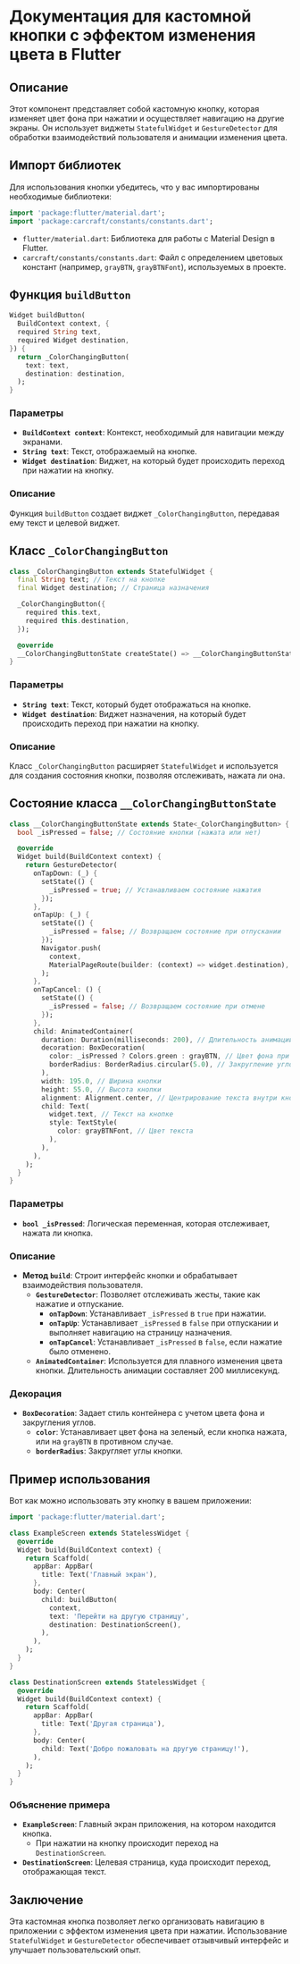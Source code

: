 
# Документация для кастомной кнопки с эффектом изменения цвета в Flutter

## Описание
Этот компонент представляет собой кастомную кнопку, которая изменяет цвет фона при нажатии и осуществляет навигацию на другие экраны. Он использует виджеты `StatefulWidget` и `GestureDetector` для обработки взаимодействий пользователя и анимации изменения цвета.

## Импорт библиотек
Для использования кнопки убедитесь, что у вас импортированы необходимые библиотеки:
```dart
import 'package:flutter/material.dart';
import 'package:carcraft/constants/constants.dart';
```
- `flutter/material.dart`: Библиотека для работы с Material Design в Flutter.
- `carcraft/constants/constants.dart`: Файл с определением цветовых констант (например, `grayBTN`, `grayBTNFont`), используемых в проекте.

## Функция `buildButton`
```dart
Widget buildButton(
  BuildContext context, {
  required String text,
  required Widget destination,
}) {
  return _ColorChangingButton(
    text: text,
    destination: destination,
  );
}
```

### Параметры
- **`BuildContext context`**: Контекст, необходимый для навигации между экранами.
- **`String text`**: Текст, отображаемый на кнопке.
- **`Widget destination`**: Виджет, на который будет происходить переход при нажатии на кнопку.

### Описание
Функция `buildButton` создает виджет `_ColorChangingButton`, передавая ему текст и целевой виджет.

## Класс `_ColorChangingButton`
```dart
class _ColorChangingButton extends StatefulWidget {
  final String text; // Текст на кнопке
  final Widget destination; // Страница назначения

  _ColorChangingButton({
    required this.text,
    required this.destination,
  });

  @override
  __ColorChangingButtonState createState() => __ColorChangingButtonState();
}
```

### Параметры
- **`String text`**: Текст, который будет отображаться на кнопке.
- **`Widget destination`**: Виджет назначения, на который будет происходить переход при нажатии на кнопку.

### Описание
Класс `_ColorChangingButton` расширяет `StatefulWidget` и используется для создания состояния кнопки, позволяя отслеживать, нажата ли она.

## Состояние класса `__ColorChangingButtonState`
```dart
class __ColorChangingButtonState extends State<_ColorChangingButton> {
  bool _isPressed = false; // Состояние кнопки (нажата или нет)

  @override
  Widget build(BuildContext context) {
    return GestureDetector(
      onTapDown: (_) {
        setState(() {
          _isPressed = true; // Устанавливаем состояние нажатия
        });
      },
      onTapUp: (_) {
        setState(() {
          _isPressed = false; // Возвращаем состояние при отпускании
        });
        Navigator.push(
          context,
          MaterialPageRoute(builder: (context) => widget.destination), // Переход на страницу назначения
        );
      },
      onTapCancel: () {
        setState(() {
          _isPressed = false; // Возвращаем состояние при отмене
        });
      },
      child: AnimatedContainer(
        duration: Duration(milliseconds: 200), // Длительность анимации
        decoration: BoxDecoration(
          color: _isPressed ? Colors.green : grayBTN, // Цвет фона при нажатии
          borderRadius: BorderRadius.circular(5.0), // Закругление углов
        ),
        width: 195.0, // Ширина кнопки
        height: 55.0, // Высота кнопки
        alignment: Alignment.center, // Центрирование текста внутри кнопки
        child: Text(
          widget.text, // Текст на кнопке
          style: TextStyle(
            color: grayBTNFont, // Цвет текста
          ),
        ),
      ),
    );
  }
}
```

### Параметры
- **`bool _isPressed`**: Логическая переменная, которая отслеживает, нажата ли кнопка.

### Описание
- **Метод `build`**: Строит интерфейс кнопки и обрабатывает взаимодействия пользователя.
  - **`GestureDetector`**: Позволяет отслеживать жесты, такие как нажатие и отпускание.
    - **`onTapDown`**: Устанавливает `_isPressed` в `true` при нажатии.
    - **`onTapUp`**: Устанавливает `_isPressed` в `false` при отпускании и выполняет навигацию на страницу назначения.
    - **`onTapCancel`**: Устанавливает `_isPressed` в `false`, если нажатие было отменено.
  - **`AnimatedContainer`**: Используется для плавного изменения цвета кнопки. Длительность анимации составляет 200 миллисекунд.

### Декорация
- **`BoxDecoration`**: Задает стиль контейнера с учетом цвета фона и закругления углов.
  - **`color`**: Устанавливает цвет фона на зеленый, если кнопка нажата, или на `grayBTN` в противном случае.
  - **`borderRadius`**: Закругляет углы кнопки.

## Пример использования
Вот как можно использовать эту кнопку в вашем приложении:
```dart
import 'package:flutter/material.dart';

class ExampleScreen extends StatelessWidget {
  @override
  Widget build(BuildContext context) {
    return Scaffold(
      appBar: AppBar(
        title: Text('Главный экран'),
      },
      body: Center(
        child: buildButton(
          context,
          text: 'Перейти на другую страницу',
          destination: DestinationScreen(),
        ),
      ),
    );
  }
}

class DestinationScreen extends StatelessWidget {
  @override
  Widget build(BuildContext context) {
    return Scaffold(
      appBar: AppBar(
        title: Text('Другая страница'),
      },
      body: Center(
        child: Text('Добро пожаловать на другую страницу!'),
      ),
    );
  }
}
```

### Объяснение примера
- **`ExampleScreen`**: Главный экран приложения, на котором находится кнопка.
  - При нажатии на кнопку происходит переход на `DestinationScreen`.
- **`DestinationScreen`**: Целевая страница, куда происходит переход, отображающая текст.

## Заключение
Эта кастомная кнопка позволяет легко организовать навигацию в приложении с эффектом изменения цвета при нажатии. Использование `StatefulWidget` и `GestureDetector` обеспечивает отзывчивый интерфейс и улучшает пользовательский опыт.
